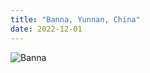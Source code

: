 ```yaml
---
title: "Banna, Yunnan, China"
date: 2022-12-01
---
```

![Banna](https://github.com/mjtsu/mjtsu.github.io/tree/master/_portfolio/images/banna.jpg)